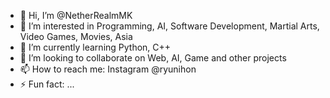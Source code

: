 - 👋 Hi, I’m @NetherRealmMK
- 👀 I’m interested in Programming, AI, Software Development, Martial Arts, Video Games, Movies, Asia
- 🌱 I’m currently learning Python, C++
- 💞️ I’m looking to collaborate on Web, AI, Game and other projects
- 📫 How to reach me: Instagram @ryunihon
- ⚡ Fun fact: ...


